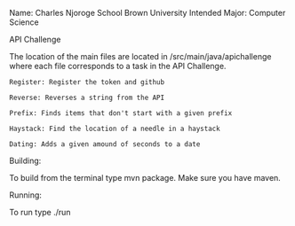 Name: Charles Njoroge
School Brown University
Intended Major: Computer Science 


API Challenge

The location of the main files are located in /src/main/java/apichallenge where each file 
corresponds to a task in the API Challenge.

	Register: Register the token and github

	Reverse: Reverses a string from the API
	
	Prefix: Finds items that don't start with a given prefix

	Haystack: Find the location of a needle in a haystack
	
	Dating: Adds a given amound of seconds to a date


Building:

To build from the terminal type mvn package. Make sure you have maven.


Running:

To run type ./run

